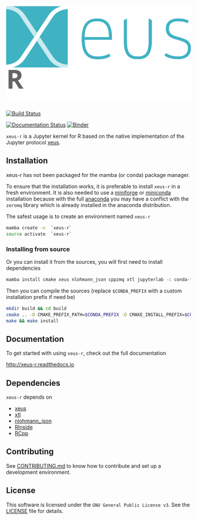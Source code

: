 # ![xeus-r](docs/source/xeus-logo.svg)




[![Build Status](https://github.com/SylvainCorlay/xeus-r/actions/workflows/main.yml/badge.svg)](https://github.com/SylvainCorlay/xeus-r/actions/workflows/main.yml)

[![Documentation Status](http://readthedocs.org/projects/xeus-python/badge/?version=latest)](https://xeus-rreadthedocs.io/en/latest/?badge=latest)
[![Binder](https://mybinder.org/badge_logo.svg)](https://mybinder.org/v2/gh/SylvainCorlay/xeus-r/main?urlpath=/lab/tree/notebooks/xeus-r.ipynb)

`xeus-r` is a Jupyter kernel for R based on the native implementation of the
Jupyter protocol [xeus](https://github.com/jupyter-xeus/xeus).

## Installation

xeus-r has not been packaged for the mamba (or conda) package manager.

To ensure that the installation works, it is preferable to install `xeus-r` in a
fresh environment. It is also needed to use a
[miniforge](https://github.com/conda-forge/miniforge#mambaforge) or
[miniconda](https://conda.io/miniconda.html) installation because with the full
[anaconda](https://www.anaconda.com/) you may have a conflict with the `zeromq` library
which is already installed in the anaconda distribution.

The safest usage is to create an environment named `xeus-r`

```bash
mamba create -n  `xeus-r`
source activate  `xeus-r`
```

<!-- ### Installing from conda-forge

Then you can install in this environment `xeus-r` and its dependencies

```bash
mamba install`xeus-r` notebook -c conda-forge
``` -->

### Installing from source

Or you can install it from the sources, you will first need to install dependencies

```bash
mamba install cmake xeus nlohmann_json cppzmq xtl jupyterlab -c conda-forge
```

Then you can compile the sources (replace `$CONDA_PREFIX` with a custom installation
prefix if need be)

```bash
mkdir build && cd build
cmake .. -D CMAKE_PREFIX_PATH=$CONDA_PREFIX -D CMAKE_INSTALL_PREFIX=$CONDA_PREFIX -D CMAKE_INSTALL_LIBDIR=lib
make && make install
```

<!-- ## Trying it online

To try out xeus-r interactively in your web browser, just click on the binder link:
(Once Conda Package is Ready)

[![Binder](binder-logo.svg)](https://mybinder.org/v2/gh/SylvainCorlay/xeus-r/main?urlpath=/lab/tree/notebooks/xeus-r.ipynb) -->



## Documentation

To get started with using `xeus-r`, check out the full documentation

http://xeus-r.readthedocs.io


## Dependencies

`xeus-r` depends on

- [xeus](https://github.com/jupyter-xeus/xeus)
- [xtl](https://github.com/xtensor-stack/xtl)
- [nlohmann_json](https://github.com/nlohmann/json)
- [RInside](https://github.com/eddelbuettel/rinside)
- [RCpp](https://github.com/RcppCore/Rcpp)


## Contributing

See [CONTRIBUTING.md](./CONTRIBUTING.md) to know how to contribute and set up a
development environment.

## License

This software is licensed under the `GNU General Public License v3`. See the [LICENSE](LICENSE)
file for details.
